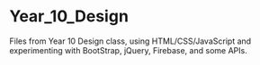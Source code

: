 # Year_10_Design
Files from Year 10 Design class, using HTML/CSS/JavaScript and experimenting with BootStrap, jQuery, Firebase, and some APIs.
